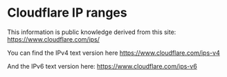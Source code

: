 # Cloudflare IP ranges
This information is public knowledge derived from this site: https://www.cloudflare.com/ips/

You can find the IPv4 text version here
https://www.cloudflare.com/ips-v4

And the IPv6 text version here:
https://www.cloudflare.com/ips-v6

